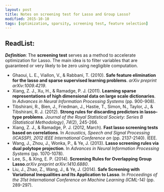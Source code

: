 ```yaml
---
layout: post
title: Notes on screening test for Lasso and Group Lasso?
modified: 2015-10-10
tags: [optimization, sparsity, screening test, feature selection]
---
```


## ReadList:

***Definition***: The **screening test** serves as a method to accelerate optimization for Lasso. The main idea is to filter variables that are guaranteed or very likely to be zero using negligible computation. 

- Ghaoui, L. E., Viallon, V., & Rabbani, T. (2010). **Safe feature elimination for the lasso and sparse supervised learning problems**. *arXiv preprint arXiv:1009.4219*.
- Xiang, Z. J., Xu, H., & Ramadge, P. J. (2011). **Learning sparse representations of high dimensional data on large scale dictionaries**. In *Advances in Neural Information Processing Systems* (pp. 900-908).
- Tibshirani, R., Bien, J., Friedman, J., Hastie, T., Simon, N., Taylor, J., & Tibshirani, R. J. (2012). **Strong rules for discarding predictors in lasso‐type problems**. *Journal of the Royal Statistical Society: Series B (Statistical Methodology)*, *74*(2), 245-266.
- Xiang, Z. J., & Ramadge, P. J. (2012, March). **Fast lasso screening tests based on correlations**. In *Acoustics, Speech and Signal Processing (ICASSP), 2012 IEEE International Conference on* (pp. 2137-2140). IEEE.
- Wang, J., Zhou, J., Wonka, P., & Ye, J. (2013). **Lasso screening rules via dual polytope projection**. In *Advances in Neural Information Processing Systems* (pp. 1070-1078).
- Lee, S., & Xing, E. P. (2014). **Screening Rules for Overlapping Group Lasso**.*arXiv preprint arXiv:1410.6880*.
- Liu, J., Zhao, Z., Wang, J., & Ye, J. (2014). **Safe Screening with Variational Inequalities and Its Application to Lasso**. In *Proceedings of the 31st International Conference on Machine Learning (ICML-14)* (pp. 289-297).

